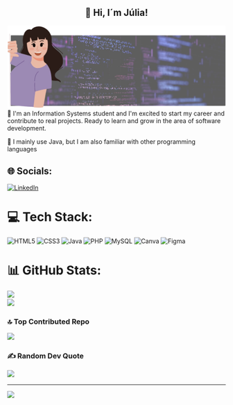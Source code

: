 <span align="center">

##  🩷 Hi, I´m Júlia! 

</span>

![image alt](https://github.com/JuliaHZucco/JuliaHZucco/blob/main/julia.png?raw=true)
📖 I'm an Information Systems student and I'm excited to start my career and contribute to real projects. Ready to learn and grow in the area of ​​software development.<br> 

🔧 I mainly use Java, but I am also familiar with other programming languages


## 🌐 Socials:
[![LinkedIn](https://img.shields.io/badge/LinkedIn-%230077B5.svg?logo=linkedin&logoColor=white)](https://linkedin.com/in/https://www.linkedin.com/in/juhadassa/) 

# 💻 Tech Stack:
![HTML5](https://img.shields.io/badge/html5-%23E34F26.svg?style=for-the-badge&logo=html5&logoColor=white) ![CSS3](https://img.shields.io/badge/css3-%231572B6.svg?style=for-the-badge&logo=css3&logoColor=white) ![Java](https://img.shields.io/badge/java-%23ED8B00.svg?style=for-the-badge&logo=openjdk&logoColor=white) ![PHP](https://img.shields.io/badge/php-%23777BB4.svg?style=for-the-badge&logo=php&logoColor=white) ![MySQL](https://img.shields.io/badge/mysql-4479A1.svg?style=for-the-badge&logo=mysql&logoColor=white) ![Canva](https://img.shields.io/badge/Canva-%2300C4CC.svg?style=for-the-badge&logo=Canva&logoColor=white) ![Figma](https://img.shields.io/badge/figma-%23F24E1E.svg?style=for-the-badge&logo=figma&logoColor=white)
# 📊 GitHub Stats:
![](https://github-readme-stats.vercel.app/api?username=JuliaHZucco&theme=cobalt&hide_border=false&include_all_commits=false&count_private=false)<br/>
![](https://github-readme-stats.vercel.app/api/top-langs/?username=JuliaHZucco&theme=cobalt&hide_border=false&include_all_commits=false&count_private=false&layout=compact)

### 🔝 Top Contributed Repo
![](https://github-contributor-stats.vercel.app/api?username=JuliaHZucco&limit=5&theme=cobalt&combine_all_yearly_contributions=true)


### ✍️ Random Dev Quote
![](https://quotes-github-readme.vercel.app/api?type=horizontal&theme=tokyonight)

---
[![](https://visitcount.itsvg.in/api?id=JuliaHZucco&icon=7&color=11)](https://visitcount.itsvg.in)

<!-- Proudly created with GPRM ( https://gprm.itsvg.in ) -->
